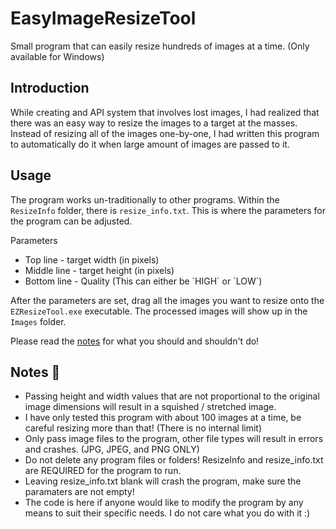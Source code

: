 # EasyImageResizeTool
Small program that can easily resize hundreds of images at a time. (Only available for Windows)
## Introduction
While creating and API system that involves lost images, I had realized that there was an easy way to resize the images to a target at the masses. Instead of resizing all of the images one-by-one, I had written this program to automatically do it when large amount of images are passed to it.

## Usage
The program works un-traditionally to other programs. Within the `ResizeInfo` folder, there is `resize_info.txt`. This is where the parameters for the program can be adjusted.

Parameters
<ul>
  <li>Top line - target width (in pixels)</li>
  <li>Middle line - target height (in pixels)</li>
  <li>Bottom line - Quality (This can either be `HIGH` or `LOW`)</li>
</ul>

After the parameters are set, drag all the images you want to resize onto the `EZResizeTool.exe` executable. The processed images will show up in the `Images` folder.

Please read the <a href="#notes">notes</a> for what you should and shouldn't do!

## Notes 📒
<ul id="notes">
  <li>Passing height and width values that are not proportional to the original image dimensions will result in a squished / stretched image.</li>
  <li>I have only tested this program with about 100 images at a time, be careful resizing more than that! (There is no internal limit)</li>
  <li>Only pass image files to the program, other file types will result in errors and crashes. (JPG, JPEG, and PNG ONLY)</li>
  <li>Do not delete any program files or folders! ResizeInfo and resize_info.txt are REQUIRED for the program to run.</li>
  <li>Leaving resize_info.txt blank will crash the program, make sure the paramaters are not empty!</li>
  <li>The code is here if anyone would like to modify the program by any means to suit their specific needs. I do not care what you do with it :) </li>
</ul>
